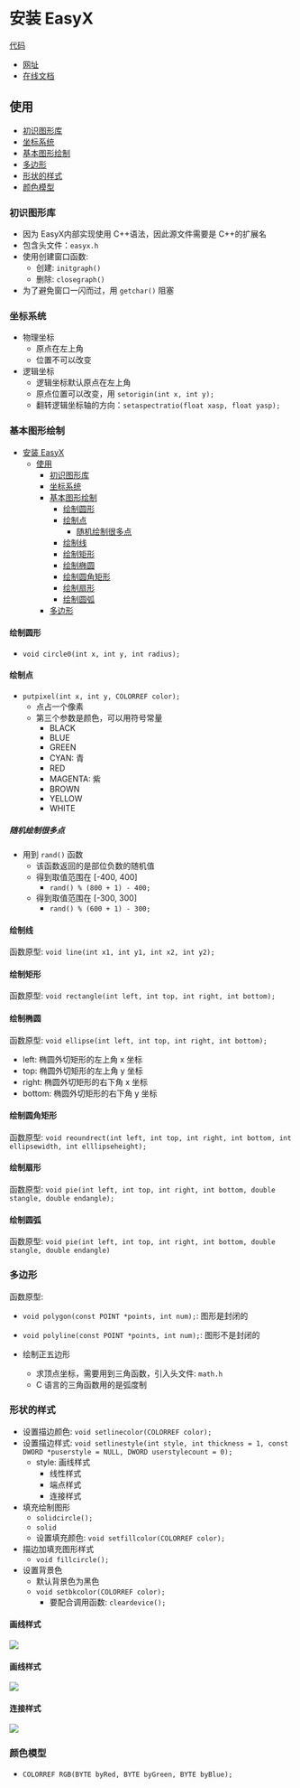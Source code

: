 # 安装 EasyX 

[代码](./../easyx_demo/easyx_demo/easyx_demo.cpp)

- [网址](easyx.cn)
- [在线文档](https://docs.easyx.cn/zh-cn/intro)

## 使用

- [初识图形库](#初识图形库)
- [坐标系统](#坐标系统)
- [基本图形绘制](#基本图形绘制)
- [多边形](#多边形)
- [形状的样式](#形状的样式)
- [颜色模型](#颜色模型)

### 初识图形库

- 因为 EasyX内部实现使用 C++语法，因此源文件需要是 C++的扩展名
- 包含头文件：`easyx.h`
- 使用创建窗口函数:
  - 创建: `initgraph()`
  - 删除: `closegraph()`
- 为了避免窗口一闪而过，用 `getchar()` 阻塞   


### 坐标系统
- 物理坐标
  - 原点在左上角
  - 位置不可以改变
- 逻辑坐标
  - 逻辑坐标默认原点在左上角
  - 原点位置可以改变，用 `setorigin(int x, int y);`
  - 翻转逻辑坐标轴的方向：`setaspectratio(float xasp, float yasp);`

### 基本图形绘制
- [安装 EasyX](#安装-easyx)
  - [使用](#使用)
    - [初识图形库](#初识图形库)
    - [坐标系统](#坐标系统)
    - [基本图形绘制](#基本图形绘制)
      - [绘制圆形](#绘制圆形)
      - [绘制点](#绘制点)
        - [随机绘制很多点](#随机绘制很多点)
      - [绘制线](#绘制线)
      - [绘制矩形](#绘制矩形)
      - [绘制椭圆](#绘制椭圆)
      - [绘制圆角矩形](#绘制圆角矩形)
      - [绘制扇形](#绘制扇形)
      - [绘制圆弧](#绘制圆弧)
    - [多边形](#多边形)
  

#### 绘制圆形

- `void circle0(int x, int y, int radius);`

#### 绘制点

- `putpixel(int x, int y, COLORREF color);`
  - 点占一个像素
  - 第三个参数是颜色，可以用符号常量
    - BLACK
    - BLUE
    - GREEN
    - CYAN: 青
    - RED
    - MAGENTA: 紫
    - BROWN
    - YELLOW
    - WHITE

##### 随机绘制很多点

- 用到 `rand()` 函数
  - 该函数返回的是部位负数的随机值
  - 得到取值范围在 [-400, 400]
    - `rand() % (800 + 1) - 400;`
  - 得到取值范围在 [-300, 300]
    - `rand() % (600 + 1) - 300;`
  
#### 绘制线

函数原型: `void line(int x1, int y1, int x2, int y2);`

#### 绘制矩形
函数原型: `void rectangle(int left, int top, int right, int bottom);`

#### 绘制椭圆
函数原型: `void ellipse(int left, int top, int right, int bottom);`
  - left: 椭圆外切矩形的左上角 x 坐标
  - top: 椭圆外切矩形的左上角 y 坐标
  - right: 椭圆外切矩形的右下角 x 坐标
  - bottom: 椭圆外切矩形的右下角 y 坐标
  
#### 绘制圆角矩形
函数原型: `void reoundrect(int left, int top, int right, int bottom, int ellipsewidth, int elllipseheight);`

#### 绘制扇形

函数原型: `void pie(int left, int top, int right, int bottom, double stangle, double endangle);`

#### 绘制圆弧

函数原型: `void pie(int left, int top, int right, int bottom, double stangle, double endangle)`

### 多边形

函数原型: 
- `void polygon(const POINT *points, int num);`: 图形是封闭的
- `void polyline(const POINT *points, int num);`: 图形不是封闭的

- 绘制正五边形
  - 求顶点坐标，需要用到三角函数，引入头文件: `math.h`
  - C 语言的三角函数用的是弧度制

### 形状的样式

- 设置描边颜色: `void setlinecolor(COLORREF color);`
- 设置描边样式: `void setlinestyle(int style, int thickness = 1, const DWORD *puserstyle = NULL, DWORD userstylecount = 0);`
  - style: 画线样式
    - 线性样式
    - 端点样式
    - 连接样式
- 填充绘制图形
  - `solidcircle();`    
  - `solid`
  - 设置填充颜色: `void setfillcolor(COLORREF color);`  
- 描边加填充图形样式   
  - `void fillcircle();`
- 设置背景色  
  - 默认背景色为黑色
  - `void setbkcolor(COLORREF color);`
    - 要配合调用函数: `cleardevice();`

#### 画线样式     
![](./imgs/img-1.png)

#### 画线样式     
![](./imgs/img-2.png)

#### 连接样式     
![](./imgs/img-3.png)

### 颜色模型

- `COLORREF RGB(BYTE byRed, BYTE byGreen, BYTE byBlue);`
